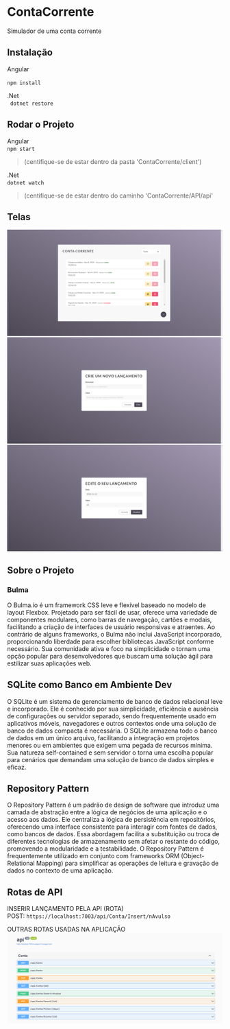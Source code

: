 # ContaCorrente
Simulador de uma conta corrente 

## Instalação
Angular 
<br>

 `npm install`

.Net
<br>
 ` dotnet restore`

## Rodar o Projeto

Angular
<br>
 `npm start`
 > (centifique-se de estar dentro da pasta 'ContaCorrente/client')

.Net
<br>
 `dotnet watch`
 > (centifique-se de estar dentro do caminho 'ContaCorrente/API/api'


## Telas

<img src="https://github.com/petscaramussi/images/blob/main/conta/conta1.png">
<img src="https://github.com/petscaramussi/images/blob/main/conta/conta2.png">
<img src="https://github.com/petscaramussi/images/blob/main/conta/conta3.png">


## Sobre o Projeto

### Bulma
O Bulma.io é um framework CSS leve e flexível baseado no modelo de layout Flexbox. Projetado para ser fácil de usar, oferece uma variedade de componentes modulares, como barras de navegação, cartões e modais, facilitando a criação de interfaces de usuário responsivas e atraentes. Ao contrário de alguns frameworks, o Bulma não inclui JavaScript incorporado, proporcionando liberdade para escolher bibliotecas JavaScript conforme necessário. Sua comunidade ativa e foco na simplicidade o tornam uma opção popular para desenvolvedores que buscam uma solução ágil para estilizar suas aplicações web.

## SQLite como Banco em Ambiente Dev
O SQLite é um sistema de gerenciamento de banco de dados relacional leve e incorporado. Ele é conhecido por sua simplicidade, eficiência e ausência de configurações ou servidor separado, sendo frequentemente usado em aplicativos móveis, navegadores e outros contextos onde uma solução de banco de dados compacta é necessária. O SQLite armazena todo o banco de dados em um único arquivo, facilitando a integração em projetos menores ou em ambientes que exigem uma pegada de recursos mínima. Sua natureza self-contained e sem servidor o torna uma escolha popular para cenários que demandam uma solução de banco de dados simples e eficaz.

## Repository Pattern
O Repository Pattern é um padrão de design de software que introduz uma camada de abstração entre a lógica de negócios de uma aplicação e o acesso aos dados. Ele centraliza a lógica de persistência em repositórios, oferecendo uma interface consistente para interagir com fontes de dados, como bancos de dados. Essa abordagem facilita a substituição ou troca de diferentes tecnologias de armazenamento sem afetar o restante do código, promovendo a modularidade e a testabilidade. O Repository Pattern é frequentemente utilizado em conjunto com frameworks ORM (Object-Relational Mapping) para simplificar as operações de leitura e gravação de dados no contexto de uma aplicação.

## Rotas de API

INSERIR LANÇAMENTO PELA API (ROTA)
<br>
POST: `https://localhost:7003/api/Conta/Insert/nAvulso`

OUTRAS ROTAS USADAS NA APLICAÇÃO
<img src="https://github.com/petscaramussi/images/blob/main/conta/conta4.png">




